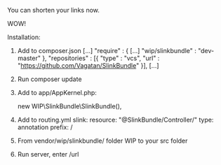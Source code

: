 You can shorten your links now.

WOW!

Installation:

1. Add to composer.json
    [...]
       "require" : {
           [...]
           "wip/slinkbundle" : "dev-master"
       },
       "repositories" : [{
           "type" : "vcs",
           "url" : "https://github.com/Vagatan/SlinkBundle"
       }],
       [...]
2. Run composer update

3. Add to app/AppKernel.php:

    new WIP\SlinkBundle\SlinkBundle(),

4. Add to routing.yml
    slink:
        resource: "@SlinkBundle/Controller/"
        type: annotation
        prefix:   /

5. From vendor/wip/slinkbundle/ folder WIP to your src folder

6. Run server, enter /url